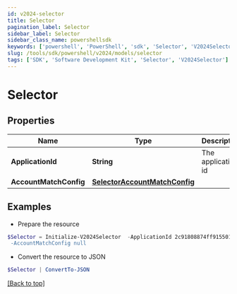 ```yaml
---
id: v2024-selector
title: Selector
pagination_label: Selector
sidebar_label: Selector
sidebar_class_name: powershellsdk
keywords: ['powershell', 'PowerShell', 'sdk', 'Selector', 'V2024Selector']
slug: /tools/sdk/powershell/v2024/models/selector
tags: ['SDK', 'Software Development Kit', 'Selector', 'V2024Selector']
---
```


# Selector

## Properties

| Name | Type | Description | Notes |
| --- | --- | --- | --- |
| **ApplicationId** | **String** | The application id | [optional] |
| **AccountMatchConfig** | [**SelectorAccountMatchConfig**](selector-account-match-config) |  | [optional] |

## Examples

- Prepare the resource

```powershell
$Selector = Initialize-V2024Selector  -ApplicationId 2c91808874ff91550175097daaec161c" `
 -AccountMatchConfig null
```

- Convert the resource to JSON

```powershell
$Selector | ConvertTo-JSON
```

[[Back to top]](#)
